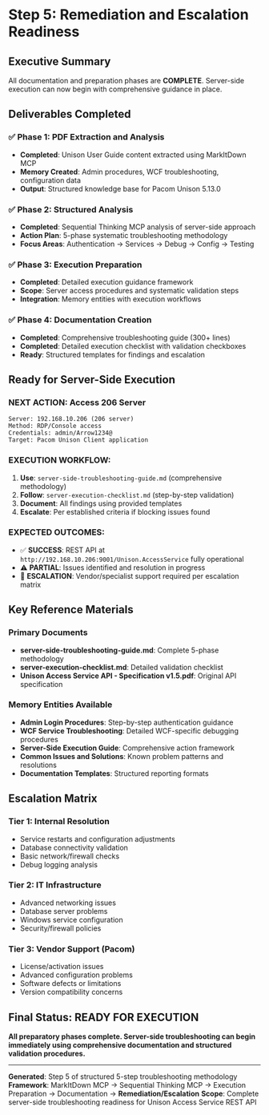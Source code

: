 # Step 5: Remediation and Escalation Readiness

## Executive Summary

All documentation and preparation phases are **COMPLETE**. Server-side execution can now begin with comprehensive guidance in place.

## Deliverables Completed

### ✅ Phase 1: PDF Extraction and Analysis

- **Completed**: Unison User Guide content extracted using MarkItDown MCP
- **Memory Created**: Admin procedures, WCF troubleshooting, configuration data
- **Output**: Structured knowledge base for Pacom Unison 5.13.0

### ✅ Phase 2: Structured Analysis

- **Completed**: Sequential Thinking MCP analysis of server-side approach
- **Action Plan**: 5-phase systematic troubleshooting methodology
- **Focus Areas**: Authentication → Services → Debug → Config → Testing

### ✅ Phase 3: Execution Preparation

- **Completed**: Detailed execution guidance framework
- **Scope**: Server access procedures and systematic validation steps
- **Integration**: Memory entities with execution workflows

### ✅ Phase 4: Documentation Creation

- **Completed**: Comprehensive troubleshooting guide (300+ lines)
- **Completed**: Detailed execution checklist with validation checkboxes
- **Ready**: Structured templates for findings and escalation

## Ready for Server-Side Execution

### **NEXT ACTION**: Access 206 Server

```
Server: 192.168.10.206 (206 server)
Method: RDP/Console access
Credentials: admin/Arrow1234@
Target: Pacom Unison Client application
```

### **EXECUTION WORKFLOW**:

1. **Use**: `server-side-troubleshooting-guide.md` (comprehensive methodology)
2. **Follow**: `server-execution-checklist.md` (step-by-step validation)
3. **Document**: All findings using provided templates
4. **Escalate**: Per established criteria if blocking issues found

### **EXPECTED OUTCOMES**:

- ✅ **SUCCESS**: REST API at `http://192.168.10.206:9001/Unison.AccessService` fully operational
- ⚠️ **PARTIAL**: Issues identified and resolution in progress
- 🚨 **ESCALATION**: Vendor/specialist support required per escalation matrix

## Key Reference Materials

### Primary Documents

- **server-side-troubleshooting-guide.md**: Complete 5-phase methodology
- **server-execution-checklist.md**: Detailed validation checklist
- **Unison Access Service API - Specification v1.5.pdf**: Original API specification

### Memory Entities Available

- **Admin Login Procedures**: Step-by-step authentication guidance
- **WCF Service Troubleshooting**: Detailed WCF-specific debugging procedures
- **Server-Side Execution Guide**: Comprehensive action framework
- **Common Issues and Solutions**: Known problem patterns and resolutions
- **Documentation Templates**: Structured reporting formats

## Escalation Matrix

### **Tier 1**: Internal Resolution

- Service restarts and configuration adjustments
- Database connectivity validation
- Basic network/firewall checks
- Debug logging analysis

### **Tier 2**: IT Infrastructure

- Advanced networking issues
- Database server problems
- Windows service configuration
- Security/firewall policies

### **Tier 3**: Vendor Support (Pacom)

- License/activation issues
- Advanced configuration problems
- Software defects or limitations
- Version compatibility concerns

## Final Status: **READY FOR EXECUTION**

**All preparatory phases complete. Server-side troubleshooting can begin immediately using comprehensive documentation and structured validation procedures.**

---

**Generated**: Step 5 of structured 5-step troubleshooting methodology
**Framework**: MarkItDown MCP → Sequential Thinking MCP → Execution Preparation → Documentation → **Remediation/Escalation**
**Scope**: Complete server-side troubleshooting readiness for Unison Access Service REST API
